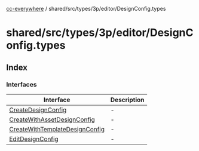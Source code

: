 [cc-everywhere](../../../../../../index.md) / shared/src/types/3p/editor/DesignConfig.types

# shared/src/types/3p/editor/DesignConfig.types

## Index

### Interfaces

| Interface | Description |
| ------ | ------ |
| [CreateDesignConfig](interfaces/CreateDesignConfig.md) | - |
| [CreateWithAssetDesignConfig](interfaces/CreateWithAssetDesignConfig.md) | - |
| [CreateWithTemplateDesignConfig](interfaces/CreateWithTemplateDesignConfig.md) | - |
| [EditDesignConfig](interfaces/EditDesignConfig.md) | - |
